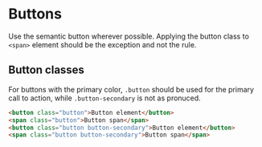 # Buttons

Use the semantic button wherever possible. Applying the button class to  `<span>` element should be the exception and not the rule.

## Button classes
For buttons with the primary color, `.button` should be used for the primary call to action, while `.button-secondary` is not as pronuced.

```html
<button class="button">Button element</button>
<span class="button">Button span</span>
<button class="button button-secondary">Button element</button>
<span class="button button-secondary">Button span</span>

```


